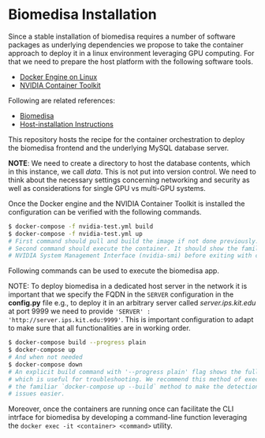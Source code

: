 # Biomedisa Installation

Since a stable installation of biomedisa requires a number of software packages
as underlying dependencies we propose to take the container approach to deploy
it in a linux environment leveraging GPU computing. For that we need to prepare
the host platform with the following software tools.

- [Docker Engine on Linux](https://docs.docker.com/engine/install/)
- [NVIDIA Container Toolkit](https://docs.nvidia.com/datacenter/cloud-native/container-toolkit/latest/install-guide.html#)

Following are related references:

- [Biomedisa](https://github.com/biomedisa/biomedisa)
- [Host-installation Instructions](https://github.com/biomedisa/biomedisa/blob/master/README/ubuntu2204_cuda11.8.md)

This repository hosts the recipe for the container orchestration to deploy the
biomedisa frontend and the underlying MySQL database server.

**NOTE**: We need to create a directory to host the database contents, which in
this instance, we call *data*. This is not put into version control. We need to
think about the necessary settings concerning networking and security as well as
considerations for single GPU vs multi-GPU systems.

Once the Docker engine and the NVIDIA Container Toolkit is installed the configuration
can be verified with the following commands.

```bash
$ docker-compose -f nvidia-test.yml build
$ docker-compose -f nvidia-test.yml up
# First command should pull and build the image if not done previously.
# Second command should execute the container. It should show the familiar
# NVIDIA System Management Interface (nvidia-smi) before exiting with code 0.
```

Following commands can be used to execute the biomedisa app.

NOTE: To deploy biomedisa in a dedicated host server in the network it is
important that we specify the FQDN in the `SERVER` configuration in the
**config.py** file e.g., to deploy it in an arbitrary server called _server.ips.kit.edu_
at port 9999 we need to provide `'SERVER' : 'http://server.ips.kit.edu:9999'`. This is
important configuration to adapt to make sure that all functionalities are in working
order.

```bash
$ docker-compose build --progress plain
$ docker-compose up
# And when not needed
$ docker-compose down
# An explicit build command with '--progress plain' flag shows the full build log
# which is useful for troubleshooting. We recommend this method of execution over
# the familiar `docker-compose up --build` method to make the detection of potential
# issues easier.
```

Moreover, once the containers are running once can facilitate the CLI intrface for
biomedisa by developing a command-line function leveraging the `docker exec -it <container> <command>`
utility.
